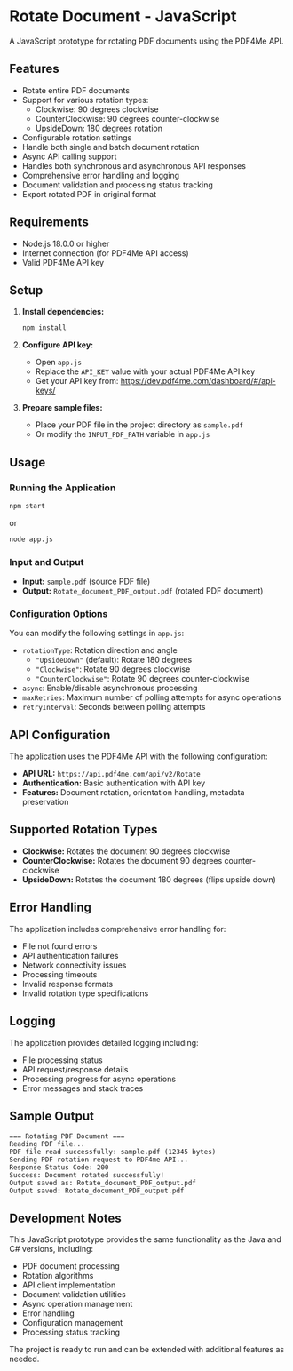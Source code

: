# Rotate Document - JavaScript

A JavaScript prototype for rotating PDF documents using the PDF4Me API.

## Features

- Rotate entire PDF documents
- Support for various rotation types:
  - Clockwise: 90 degrees clockwise
  - CounterClockwise: 90 degrees counter-clockwise
  - UpsideDown: 180 degrees rotation
- Configurable rotation settings
- Handle both single and batch document rotation
- Async API calling support
- Handles both synchronous and asynchronous API responses
- Comprehensive error handling and logging
- Document validation and processing status tracking
- Export rotated PDF in original format

## Requirements

- Node.js 18.0.0 or higher
- Internet connection (for PDF4Me API access)
- Valid PDF4Me API key

## Setup

1. **Install dependencies:**
   ```bash
   npm install
   ```

2. **Configure API key:**
   - Open `app.js`
   - Replace the `API_KEY` value with your actual PDF4Me API key
   - Get your API key from: https://dev.pdf4me.com/dashboard/#/api-keys/

3. **Prepare sample files:**
   - Place your PDF file in the project directory as `sample.pdf`
   - Or modify the `INPUT_PDF_PATH` variable in `app.js`

## Usage

### Running the Application

```bash
npm start
```

or

```bash
node app.js
```

### Input and Output

- **Input:** `sample.pdf` (source PDF file)
- **Output:** `Rotate_document_PDF_output.pdf` (rotated PDF document)

### Configuration Options

You can modify the following settings in `app.js`:

- `rotationType`: Rotation direction and angle
  - `"UpsideDown"` (default): Rotate 180 degrees
  - `"Clockwise"`: Rotate 90 degrees clockwise
  - `"CounterClockwise"`: Rotate 90 degrees counter-clockwise
- `async`: Enable/disable asynchronous processing
- `maxRetries`: Maximum number of polling attempts for async operations
- `retryInterval`: Seconds between polling attempts

## API Configuration

The application uses the PDF4Me API with the following configuration:
- **API URL:** `https://api.pdf4me.com/api/v2/Rotate`
- **Authentication:** Basic authentication with API key
- **Features:** Document rotation, orientation handling, metadata preservation

## Supported Rotation Types

- **Clockwise:** Rotates the document 90 degrees clockwise
- **CounterClockwise:** Rotates the document 90 degrees counter-clockwise
- **UpsideDown:** Rotates the document 180 degrees (flips upside down)

## Error Handling

The application includes comprehensive error handling for:
- File not found errors
- API authentication failures
- Network connectivity issues
- Processing timeouts
- Invalid response formats
- Invalid rotation type specifications

## Logging

The application provides detailed logging including:
- File processing status
- API request/response details
- Processing progress for async operations
- Error messages and stack traces

## Sample Output

```
=== Rotating PDF Document ===
Reading PDF file...
PDF file read successfully: sample.pdf (12345 bytes)
Sending PDF rotation request to PDF4me API...
Response Status Code: 200
Success: Document rotated successfully!
Output saved as: Rotate_document_PDF_output.pdf
Output saved: Rotate_document_PDF_output.pdf
```

## Development Notes

This JavaScript prototype provides the same functionality as the Java and C# versions, including:
- PDF document processing
- Rotation algorithms
- API client implementation
- Document validation utilities
- Async operation management
- Error handling
- Configuration management
- Processing status tracking

The project is ready to run and can be extended with additional features as needed. 